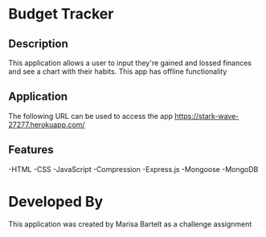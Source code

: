 # Budget Tracker

## Description

This application allows a user to input they're gained and lossed finances and see a chart with their habits. This app has offline functionality

## Application
The following URL can be used to access the app
https://stark-wave-27277.herokuapp.com/

## Features

-HTML
-CSS
-JavaScript
-Compression
-Express.js
-Mongoose
-MongoDB

# Developed By
This application was created by Marisa Bartelt as a challenge assignment
